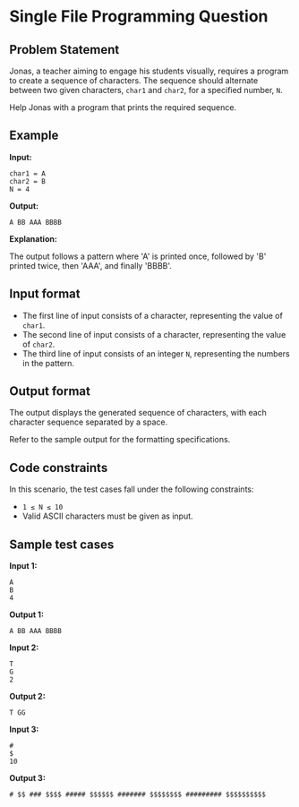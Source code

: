# Single File Programming Question

## Problem Statement

Jonas, a teacher aiming to engage his students visually, requires a program to create a sequence of characters. The sequence should alternate between two given characters, `char1` and `char2`, for a specified number, `N`.

Help Jonas with a program that prints the required sequence.

## Example

**Input:**

```
char1 = A
char2 = B
N = 4
```

**Output:**

```
A BB AAA BBBB
```

**Explanation:**

The output follows a pattern where 'A' is printed once, followed by 'B' printed twice, then 'AAA', and finally 'BBBB'.

## Input format

- The first line of input consists of a character, representing the value of `char1`.
- The second line of input consists of a character, representing the value of `char2`.
- The third line of input consists of an integer `N`, representing the numbers in the pattern.

## Output format

The output displays the generated sequence of characters, with each character sequence separated by a space.

Refer to the sample output for the formatting specifications.

## Code constraints

In this scenario, the test cases fall under the following constraints:

- `1 ≤ N ≤ 10`
- Valid ASCII characters must be given as input.

## Sample test cases

**Input 1:**

```
A
B
4
```

**Output 1:**

```
A BB AAA BBBB
```

**Input 2:**

```
T
G
2
```

**Output 2:**

```
T GG
```

**Input 3:**

```
#
$
10
```

**Output 3:**

```
# $$ ### $$$$ ##### $$$$$$ ####### $$$$$$$$ ######### $$$$$$$$$$
```
